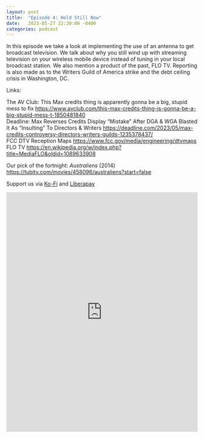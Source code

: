 ```yaml
---
layout: post
title:  "Episode 4: Hold Still Now"
date:   2023-05-27 22:30:00 -0400
categories: podcast
---
```

In this episode we take a look at implementing the use of an antenna to get broadcast television.  We talk about why you still wind up with streaming television on your wireless mobile device instead of tuning in your local broadcast station.  We also mention a product of the past, FLO TV.  Reporting is also made as to the Writers Guild of America strike and the debt ceiling crisis in Washington, DC.  

Links:  

The AV Club: This Max credits thing is apparently gonna be a big, stupid mess to fix <https://www.avclub.com/this-max-credits-thing-is-gonna-be-a-big-stupid-mess-t-1850481840>  
Deadline: Max Reverses Credits Display “Mistake” After DGA & WGA Blasted It As “Insulting” To Directors & Writers <https://deadline.com/2023/05/max-credits-controversy-directors-writers-guilds-1235378437/>  
FCC DTV Reception Maps <https://www.fcc.gov/media/engineering/dtvmaps>  
FLO TV <https://en.wikipedia.org/w/index.php?title=MediaFLO&oldid=1089633908>

Our pick of the fortnight: *Australiens* (2014) <https://tubitv.com/movies/458096/australiens?start=false>  

Support us via [Ko-Fi](https://ko-fi.com/smkellat) and [Liberapay](https://liberapay.com/smkellat)  

<iframe src="https://embed.acast.com/6410a80dec813e00110faed2?font-family=Exo&font-src=https%3A%2F%2Ffonts.googleapis.com%2Fcss%3Ffamily%3DExo&feed=true" frameBorder="0" width="100%" height="630px"></iframe>
